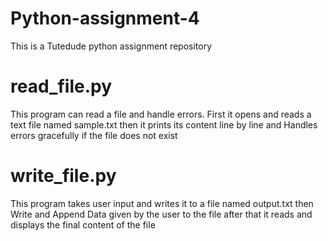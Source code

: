 # Python-assignment-4
This is a Tutedude python assignment repository

# read_file.py 
This program can read a file and handle errors. First it opens and reads a text file named sample.txt then it prints its content line by line and Handles errors gracefully if the file does not exist

# write_file.py
This program takes user input and writes it to a file named output.txt then Write and Append Data given by the user to the file after that it reads and displays the final content of the file
